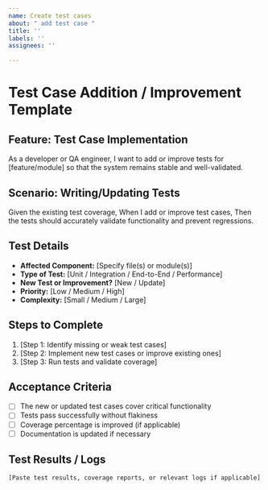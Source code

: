 ```yaml
---
name: Create test cases
about: " add test case "
title: ''
labels: ''
assignees: ''

---
```


# Test Case Addition / Improvement Template

## Feature: Test Case Implementation
As a developer or QA engineer, I want to add or improve tests for [feature/module] so that the system remains stable and well-validated.

## Scenario: Writing/Updating Tests
Given the existing test coverage,
When I add or improve test cases,
Then the tests should accurately validate functionality and prevent regressions.

## Test Details
- **Affected Component:** [Specify file(s) or module(s)]
- **Type of Test:** [Unit / Integration / End-to-End / Performance]
- **New Test or Improvement?** [New / Update]
- **Priority:** [Low / Medium / High]
- **Complexity:** [Small / Medium / Large]

## Steps to Complete
1. [Step 1: Identify missing or weak test cases]
2. [Step 2: Implement new test cases or improve existing ones]
3. [Step 3: Run tests and validate coverage]

## Acceptance Criteria
- [ ] The new or updated test cases cover critical functionality
- [ ] Tests pass successfully without flakiness
- [ ] Coverage percentage is improved (if applicable)
- [ ] Documentation is updated if necessary

## Test Results / Logs
```plaintext
[Paste test results, coverage reports, or relevant logs if applicable]
